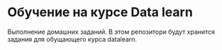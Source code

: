 # Обучение на курсе Data learn
Выполнение домашних заданий.
В этом репозитори будут хранится задания для обущающего курса datalearn.
